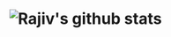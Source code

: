 <h1 align="center">

![Rajiv's github stats](https://github-readme-stats.vercel.app/api?username=rajiv-k&show_icons=true&rank_icon=github)

</h1>

<!--
**rajiv-k/rajiv-k** is a ✨ _special_ ✨ repository because its `README.md` (this file) appears on your GitHub profile.

Here are some ideas to get you started:

- 🔭 I’m currently working on ...
- 🌱 I’m currently learning ...
- 👯 I’m looking to collaborate on ...
- 🤔 I’m looking for help with ...
- 💬 Ask me about ...
- 📫 How to reach me: ...
- 😄 Pronouns: ...
- ⚡ Fun fact: ...
-->
